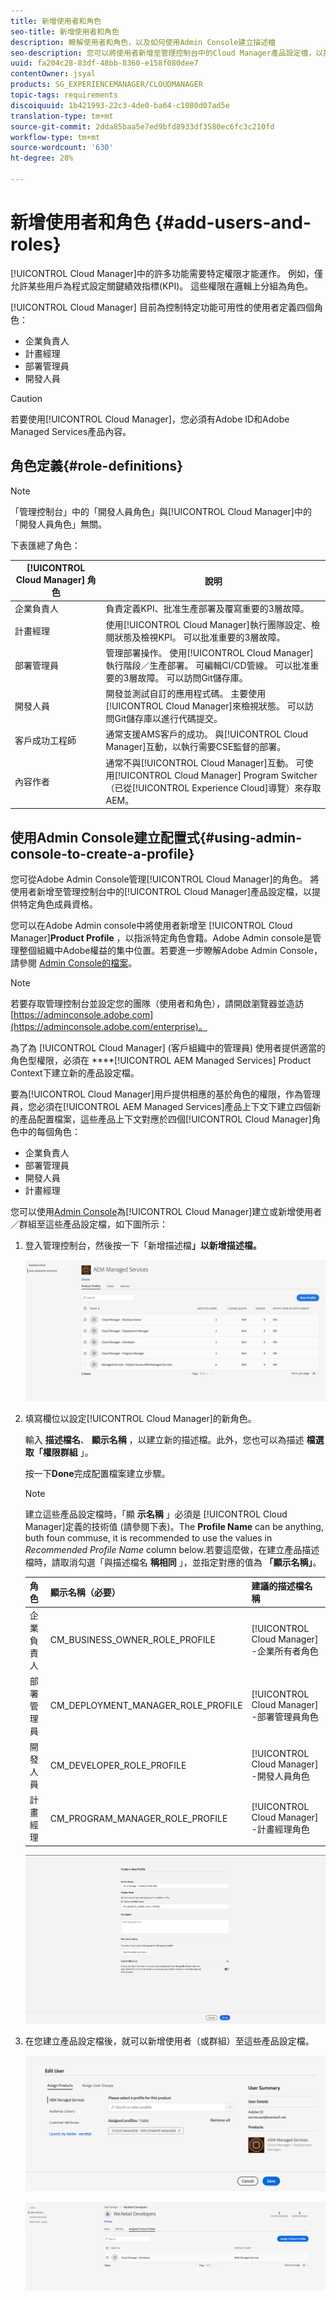 ```yaml
---
title: 新增使用者和角色
seo-title: 新增使用者和角色
description: 瞭解使用者和角色，以及如何使用Admin Console建立描述檔
seo-description: 您可以將使用者新增至管理控制台中的Cloud Manager產品設定檔，以指派特定角色成員資格。 請依照本節的說明進一步瞭解。
uuid: fa204c28-83df-48bb-8360-e158f080dee7
contentOwner: jsyal
products: SG_EXPERIENCEMANAGER/CLOUDMANAGER
topic-tags: requirements
discoiquuid: 1b421993-22c3-4de0-ba64-c1080d07ad5e
translation-type: tm+mt
source-git-commit: 2dda85baa5e7ed9bfd8933df3580ec6fc3c210fd
workflow-type: tm+mt
source-wordcount: '630'
ht-degree: 28%

---
```



# 新增使用者和角色 {#add-users-and-roles}

[!UICONTROL Cloud Manager]中的許多功能需要特定權限才能運作。 例如，僅允許某些用戶為程式設定關鍵績效指標(KPI)。 這些權限在邏輯上分組為角色。

[!UICONTROL Cloud Manager] 目前為控制特定功能可用性的使用者定義四個角色：

* 企業負責人
* 計畫經理
* 部署管理員
* 開發人員

>[!CAUTION]
>
>若要使用[!UICONTROL Cloud Manager]，您必須有Adobe ID和Adobe Managed Services產品內容。

## 角色定義{#role-definitions}

>[!NOTE]
>
>「管理控制台」中的「開發人員角色」與[!UICONTROL Cloud Manager]中的「開發人員角色」無關。

下表匯總了角色：

| [!UICONTROL Cloud Manager] 角色 | 說明 |
|--- |--- |
| 企業負責人 | 負責定義KPI、批准生產部署及覆寫重要的3層故障。 |
| 計畫經理 | 使用[!UICONTROL Cloud Manager]執行團隊設定、檢閱狀態及檢視KPI。 可以批准重要的3層故障。 |
| 部署管理員 | 管理部署操作。 使用[!UICONTROL Cloud Manager]執行階段／生產部署。 可編輯CI/CD管線。 可以批准重要的3層故障。 可以訪問Git儲存庫。 |
| 開發人員 | 開發並測試自訂的應用程式碼。 主要使用[!UICONTROL Cloud Manager]來檢視狀態。 可以訪問Git儲存庫以進行代碼提交。 |
| 客戶成功工程師 | 通常支援AMS客戶的成功。 與[!UICONTROL Cloud Manager]互動，以執行需要CSE監督的部署。 |
| 內容作者 | 通常不與[!UICONTROL Cloud Manager]互動。 可使用[!UICONTROL Cloud Manager] Program Switcher（已從[!UICONTROL Experience Cloud]導覽）來存取AEM。 |

## 使用Admin Console建立配置式{#using-admin-console-to-create-a-profile}

您可從Adobe Admin Console管理[!UICONTROL Cloud Manager]的角色。 將使用者新增至管理控制台中的[!UICONTROL Cloud Manager]產品設定檔，以提供特定角色成員資格。

您可以在Adobe Admin console中將使用者新增至 [!UICONTROL Cloud Manager]**Product Profile** ，以指派特定角色會籍。Adobe Admin console是管理整個組織中Adobe權益的集中位置。若要進一步瞭解Adobe Admin Console，請參閱 [Admin Console的檔案](https://helpx.adobe.com/tw/enterprise/using/admin-console.html)。

>[!NOTE]
>
>若要存取管理控制台並設定您的團隊（使用者和角色），請開啟瀏覽器並造訪[https://adminconsole.adobe.com](https://adminconsole.adobe.com/enterprise)。

為了為 [!UICONTROL Cloud Manager]  (客戶組織中的管理員) 使用者提供適當的角色型權限，必須在 ****[!UICONTROL AEM Managed Services] Product Context下建立新的產品設定檔。

要為[!UICONTROL Cloud Manager]用戶提供相應的基於角色的權限，作為管理員，您必須在[!UICONTROL AEM Managed Services]產品上下文下建立四個新的產品配置檔案，這些產品上下文對應於四個[!UICONTROL Cloud Manager]角色中的每個角色：

* 企業負責人
* 部署管理員
* 開發人員
* 計畫經理

您可以使用[Admin Console](https://adminconsole.adobe.com/)為[!UICONTROL Cloud Manager]建立或新增使用者／群組至這些產品設定檔，如下圖所示：

1. 登入管理控制台，然後按一下「新增描述檔&#x200B;**」以新增描述檔。**

   ![](assets/admin_console_roles-1.png)

1. 填寫欄位以設定[!UICONTROL Cloud Manager]的新角色。

   輸入 **描述檔名**、 **顯示名稱** ，以建立新的描述檔。此外，您也可以為描述 **檔選取「權限群組** 」。

   按一下&#x200B;**Done**&#x200B;完成配置檔案建立步驟。

   >[!NOTE]
   >
   >建立這些產品設定檔時，「顯 **示名稱** 」必須是 [!UICONTROL Cloud Manager]定義的技術值  (請參閱下表)。The **Profile Name** can be anything, buth foun commuse, it is recommended to use the values in *Recommended Profile Name* column below.若要這麼做，在建立產品描述檔時，請取消勾選「與描述檔名 **稱相同** 」，並指定對應的值為 **「顯示名稱」**。

   | **角色** | **顯示名稱（必要）** | **建議的描述檔名稱** |
   |---|---|---|
   | 企業負責人 | CM_BUSINESS_OWNER_ROLE_PROFILE | [!UICONTROL Cloud Manager] -企業所有者角色 |
   | 部署管理員 | CM_DEPLOYMENT_MANAGER_ROLE_PROFILE | [!UICONTROL Cloud Manager] -部署管理員角色 |
   | 開發人員 | CM_DEVELOPER_ROLE_PROFILE | [!UICONTROL Cloud Manager] -開發人員角色 |
   | 計畫經理 | CM_PROGRAM_MANAGER_ROLE_PROFILE | [!UICONTROL Cloud Manager] -計畫經理角色 |

   ![](assets/screen_shot_2018-05-04at171819.png)

1. 在您建立產品設定檔後，就可以新增使用者（或群組）至這些產品設定檔。

   ![](assets/image2018-4-9_15-19-26.png)

   ![](assets/image2018-4-9_15-16-47.png)

